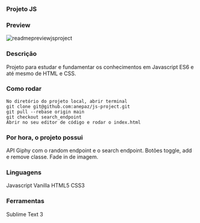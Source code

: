 ### Projeto JS

### Preview
![readmepreviewjsproject](https://user-images.githubusercontent.com/86319685/166292042-e1ecf782-90d6-4835-8af7-328846e9e060.gif)
### Descrição

Projeto para estudar e fundamentar os conhecimentos em Javascript ES6 e até mesmo de HTML e CSS.

### Como rodar

```
No diretório do projeto local, abrir terminal
git clone git@github.com:anepaz/js-project.git
git pull --rebase origin main
git checkout search_endpoint
Abrir no seu editor de código e rodar o index.html
```

### Por hora, o projeto possui
API Giphy com o random endpoint e o search endpoint.
Botões toggle, add e remove classe.
Fade in de imagem.

### Linguagens
Javascript Vanilla
HTML5
CSS3

### Ferramentas
Sublime Text 3
